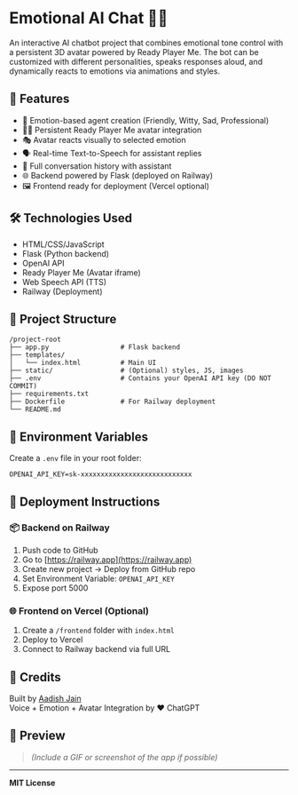 # Emotional AI Chat 🤖💬

An interactive AI chatbot project that combines emotional tone control with a persistent 3D avatar powered by Ready Player Me. The bot can be customized with different personalities, speaks responses aloud, and dynamically reacts to emotions via animations and styles.

## 🚀 Features

- 🌈 Emotion-based agent creation (Friendly, Witty, Sad, Professional)
- 🧑‍🚀 Persistent Ready Player Me avatar integration
- 🎭 Avatar reacts visually to selected emotion
- 🗣️ Real-time Text-to-Speech for assistant replies
- 💬 Full conversation history with assistant
- 🌐 Backend powered by Flask (deployed on Railway)
- 🖼️ Frontend ready for deployment (Vercel optional)

## 🛠 Technologies Used

- HTML/CSS/JavaScript
- Flask (Python backend)
- OpenAI API
- Ready Player Me (Avatar iframe)
- Web Speech API (TTS)
- Railway (Deployment)

## 📁 Project Structure

```
/project-root
├── app.py                  # Flask backend
├── templates/
│   └── index.html          # Main UI
├── static/                 # (Optional) styles, JS, images
├── .env                    # Contains your OpenAI API key (DO NOT COMMIT)
├── requirements.txt
├── Dockerfile              # For Railway deployment
└── README.md
```

## 🔐 Environment Variables

Create a `.env` file in your root folder:
```
OPENAI_API_KEY=sk-xxxxxxxxxxxxxxxxxxxxxxxxxxxx
```

## 🚀 Deployment Instructions

### 📦 Backend on Railway

1. Push code to GitHub
2. Go to [https://railway.app](https://railway.app)
3. Create new project → Deploy from GitHub repo
4. Set Environment Variable: `OPENAI_API_KEY`
5. Expose port 5000

### 🌐 Frontend on Vercel (Optional)

1. Create a `/frontend` folder with `index.html`
2. Deploy to Vercel
3. Connect to Railway backend via full URL

## 🧠 Credits

Built by [Aadish Jain](https://github.com/aadishjain12)  
Voice + Emotion + Avatar Integration by ❤️ ChatGPT

## 📸 Preview

> _(Include a GIF or screenshot of the app if possible)_

---

**MIT License**
